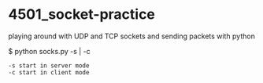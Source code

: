 # 4501_socket-practice
playing around with UDP and TCP sockets and sending packets with python

$ python socks.py -s | -c 

    -s start in server mode
    -c start in client mode
